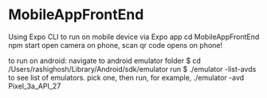 # MobileAppFrontEnd

Using Expo CLI to run on mobile device via Expo app
cd MobileAppFrontEnd
npm start
open camera on phone, scan qr code
opens on phone!

to run on android:
navigate to android emulator folder
$ cd /Users/rashighosh/Library/Android/sdk/emulator
run 
$ ./emulator -list-avds
to see list of emulators. pick one, then run, for example,
./emulator -avd Pixel_3a_API_27
